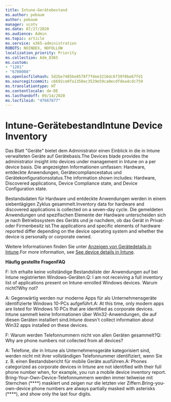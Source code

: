 ```yaml
---
title: Intune-Gerätebestand
ms.author: pebaum
author: pebaum
manager: scotv
ms.date: 07/27/2020
ms.audience: Admin
ms.topic: article
ms.service: o365-administration
ROBOTS: NOINDEX, NOFOLLOW
localization_priority: Priority
ms.collection: Adm_O365
ms.custom:
- "1281"
- "6700008"
ms.openlocfilehash: 5d2be7485be8578f7fdee3216dc6f3970be67fd1
ms.sourcegitcommit: c6692ce0fa1358ec3529e59ca0ecdfdea4cdc759
ms.translationtype: HT
ms.contentlocale: de-DE
ms.lasthandoff: 09/14/2020
ms.locfileid: "47667877"
---
```

# <a name="intune-device-inventory"></a><span data-ttu-id="63100-102">Intune-Gerätebestand</span><span class="sxs-lookup"><span data-stu-id="63100-102">Intune Device Inventory</span></span>

<span data-ttu-id="63100-103">Das Blatt "Geräte" bietet dem Administrator einen Einblick in die in Intune verwalteten Geräte auf Gerätebasis.</span><span class="sxs-lookup"><span data-stu-id="63100-103">The Devices blade provides the administrator insight into devices under management in Intune on a per device basis.</span></span> <span data-ttu-id="63100-104">Die angezeigten Informationen umfassen: Hardware, entdeckte Anwendungen, Gerätecompliancestatus und Gerätekonfigurationsstatus.</span><span class="sxs-lookup"><span data-stu-id="63100-104">The information shown includes: Hardware, Discovered applications, Device Compliance state, and Device Configuration state.</span></span>

<span data-ttu-id="63100-105">Bestandsdaten für Hardware und entdeckte Anwendungen werden in einem siebentägigen Zyklus gesammelt.</span><span class="sxs-lookup"><span data-stu-id="63100-105">Inventory data for hardware and discovered applications is collected on a seven-day cycle.</span></span> <span data-ttu-id="63100-106">Die gemeldeten Anwendungen und spezifischen Elemente der Hardware unterscheiden sich je nach Betriebssystem des Geräts und je nachdem, ob das Gerät in Privat- oder Firmenbesitz ist.</span><span class="sxs-lookup"><span data-stu-id="63100-106">The applications and specific elements of hardware reported differ depending on the device operating system and whether the device is personally or corporate owned.</span></span>

<span data-ttu-id="63100-107">Weitere Informationen finden Sie unter [Anzeigen von Gerätedetails in Intune](https://docs.microsoft.com/intune/device-inventory).</span><span class="sxs-lookup"><span data-stu-id="63100-107">For more information, see [See device details in Intune](https://docs.microsoft.com/intune/device-inventory).</span></span>

<span data-ttu-id="63100-108">**Häufig gestellte Fragen**</span><span class="sxs-lookup"><span data-stu-id="63100-108">**FAQ**</span></span>

<span data-ttu-id="63100-109">F: Ich erhalte keine vollständige Bestandsliste der Anwendungen auf bei Intune registrierten Windows-Geräten.</span><span class="sxs-lookup"><span data-stu-id="63100-109">Q: I am not receiving a full inventory list of applications present on Intune-enrolled Windows devices.</span></span> <span data-ttu-id="63100-110">Warum nicht?</span><span class="sxs-lookup"><span data-stu-id="63100-110">Why not?</span></span>

<span data-ttu-id="63100-111">A: Gegenwärtig werden nur moderne Apps für als Unternehmensgeräte identifizierte Windows 10-PCs aufgeführt.</span><span class="sxs-lookup"><span data-stu-id="63100-111">A: At this time, only modern apps are listed for Windows 10 PCs that are identified as corporate devices.</span></span> <span data-ttu-id="63100-112">Intune sammelt keine Informationen über Win32-Anwendungen, die auf diesen Geräten installiert sind.</span><span class="sxs-lookup"><span data-stu-id="63100-112">Intune doesn't collect information about Win32 apps installed on these devices.</span></span>

<span data-ttu-id="63100-113">F: Warum werden Telefonnummern nicht von allen Geräten gesammelt?</span><span class="sxs-lookup"><span data-stu-id="63100-113">Q: Why are phone numbers not collected from all devices?</span></span>

<span data-ttu-id="63100-114">A: Telefone, die in Intune als Unternehmensgeräte kategorisiert sind, werden nicht mit ihrer vollständigen Telefonnummer identifiziert, wenn Sie z. B. einen Bestandsbericht für mobile Geräte ausführen.</span><span class="sxs-lookup"><span data-stu-id="63100-114">A: Phones categorized as corporate devices in Intune are not identified with their full phone number when, for example, you run a mobile device inventory report.</span></span> <span data-ttu-id="63100-115">Bring-Your-Own-Device-Telefonnummern werden immer teilweise mit Sternchen (\*\*\*\*) maskiert und zeigen nur die letzten vier Ziffern.</span><span class="sxs-lookup"><span data-stu-id="63100-115">Bring-you-own-device phone numbers are always partially masked with asterisks (\*\*\*\*), and show only the last four digits.</span></span>